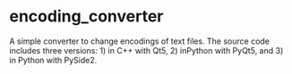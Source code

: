 # encoding_converter
A simple converter to change encodings of text files.  The source code includes three versions: 1) in C++ with Qt5, 2) inPython with PyQt5, and 3) in  Python with PySide2.
